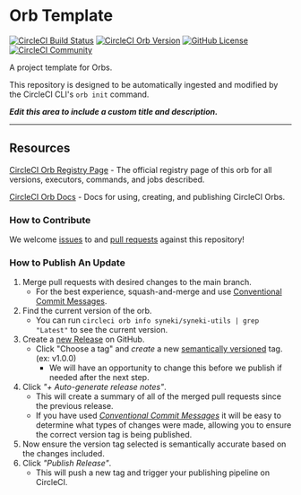 # Orb Template


[![CircleCI Build Status](https://circleci.com/gh/syneki/circleci-orbs-utils.svg?style=shield "CircleCI Build Status")](https://circleci.com/gh/syneki/circleci-orbs-utils) [![CircleCI Orb Version](https://badges.circleci.com/orbs/syneki/syneki-utils.svg)](https://circleci.com/orbs/registry/orb/syneki/syneki-utils) [![GitHub License](https://img.shields.io/badge/license-MIT-lightgrey.svg)](https://raw.githubusercontent.com/syneki/circleci-orbs-utils/master/LICENSE) [![CircleCI Community](https://img.shields.io/badge/community-CircleCI%20Discuss-343434.svg)](https://discuss.circleci.com/c/ecosystem/orbs)



A project template for Orbs.

This repository is designed to be automatically ingested and modified by the CircleCI CLI's `orb init` command.

_**Edit this area to include a custom title and description.**_

---

## Resources

[CircleCI Orb Registry Page](https://circleci.com/orbs/registry/orb/syneki/syneki-utils) - The official registry page of this orb for all versions, executors, commands, and jobs described.

[CircleCI Orb Docs](https://circleci.com/docs/2.0/orb-intro/#section=configuration) - Docs for using, creating, and publishing CircleCI Orbs.

### How to Contribute

We welcome [issues](https://github.com/syneki/circleci-orbs-utils/issues) to and [pull requests](https://github.com/syneki/circleci-orbs-utils/pulls) against this repository!

### How to Publish An Update
1. Merge pull requests with desired changes to the main branch.
    - For the best experience, squash-and-merge and use [Conventional Commit Messages](https://conventionalcommits.org/).
2. Find the current version of the orb.
    - You can run `circleci orb info syneki/syneki-utils | grep "Latest"` to see the current version.
3. Create a [new Release](https://github.com/syneki/circleci-orbs-utils/releases/new) on GitHub.
    - Click "Choose a tag" and _create_ a new [semantically versioned](http://semver.org/) tag. (ex: v1.0.0)
      - We will have an opportunity to change this before we publish if needed after the next step.
4.  Click _"+ Auto-generate release notes"_.
    - This will create a summary of all of the merged pull requests since the previous release.
    - If you have used _[Conventional Commit Messages](https://conventionalcommits.org/)_ it will be easy to determine what types of changes were made, allowing you to ensure the correct version tag is being published.
5. Now ensure the version tag selected is semantically accurate based on the changes included.
6. Click _"Publish Release"_.
    - This will push a new tag and trigger your publishing pipeline on CircleCI.
